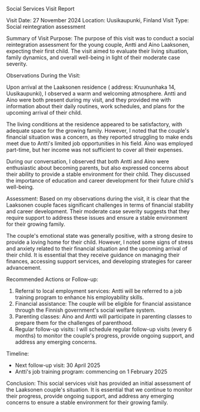 Social Services Visit Report

Visit Date: 27 November 2024
Location: Uusikaupunki, Finland
Visit Type: Social reintegration assessment

Summary of Visit Purpose:
The purpose of this visit was to conduct a social reintegration assessment for the young couple, Antti and Aino Laaksonen, expecting their first child. The visit aimed to evaluate their living situation, family dynamics, and overall well-being in light of their moderate case severity.

Observations During the Visit:

Upon arrival at the Laaksonen residence ( address: Kruununhaka 14, Uusikaupunki), I observed a warm and welcoming atmosphere. Antti and Aino were both present during my visit, and they provided me with information about their daily routines, work schedules, and plans for the upcoming arrival of their child.

The living conditions at the residence appeared to be satisfactory, with adequate space for the growing family. However, I noted that the couple's financial situation was a concern, as they reported struggling to make ends meet due to Antti's limited job opportunities in his field. Aino was employed part-time, but her income was not sufficient to cover all their expenses.

During our conversation, I observed that both Antti and Aino were enthusiastic about becoming parents, but also expressed concerns about their ability to provide a stable environment for their child. They discussed the importance of education and career development for their future child's well-being.

Assessment:
Based on my observations during the visit, it is clear that the Laaksonen couple faces significant challenges in terms of financial stability and career development. Their moderate case severity suggests that they require support to address these issues and ensure a stable environment for their growing family.

The couple's emotional state was generally positive, with a strong desire to provide a loving home for their child. However, I noted some signs of stress and anxiety related to their financial situation and the upcoming arrival of their child. It is essential that they receive guidance on managing their finances, accessing support services, and developing strategies for career advancement.

Recommended Actions or Follow-up:

1. Referral to local employment services: Antti will be referred to a job training program to enhance his employability skills.
2. Financial assistance: The couple will be eligible for financial assistance through the Finnish government's social welfare system.
3. Parenting classes: Aino and Antti will participate in parenting classes to prepare them for the challenges of parenthood.
4. Regular follow-up visits: I will schedule regular follow-up visits (every 6 months) to monitor the couple's progress, provide ongoing support, and address any emerging concerns.

Timeline:

* Next follow-up visit: 30 April 2025
* Antti's job training program: commencing on 1 February 2025

Conclusion:
This social services visit has provided an initial assessment of the Laaksonen couple's situation. It is essential that we continue to monitor their progress, provide ongoing support, and address any emerging concerns to ensure a stable environment for their growing family.